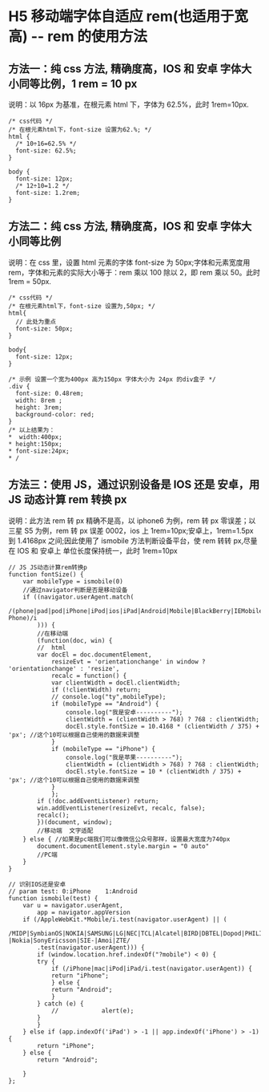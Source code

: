 # H5 移动端字体自适应 rem(也适用于宽高) -- rem 的使用方法

## 方法一：纯 css 方法, 精确度高，IOS 和 安卓 字体大小同等比例，1 rem = 10 px

说明：以 16px 为基准，在根元素 html 下，字体为 62.5%，此时 1rem=10px.

```
/* css代码 */
/* 在根元素html下，font-size 设置为62.%; */
html {
  /* 10÷16=62.5% */
  font-size: 62.5%;
}

body {
  font-size: 12px;
  /* 12÷10=1.2 */
  font-size: 1.2rem;
}
```

## 方法二：纯 css 方法, 精确度高，IOS 和 安卓 字体大小同等比例

说明：在 css 里，设置 html 元素的字体 font-size 为 50px;字体和元素宽度用 rem，字体和元素的实际大小等于：rem 乘以 100 除以 2，即 rem 乘以 50。此时 1rem = 50px.

```
/* css代码 */
/* 在根元素html下，font-size 设置为,50px; */
html{
  // 此处为重点
  font-size: 50px;
}

body{
  font-size: 12px;
}

/* 示例 设置一个宽为400px 高为150px 字体大小为 24px 的div盒子 */
.div {
  font-size: 0.48rem;
  width: 8rem ;
  height: 3rem;
  background-color: red;
}
/* 以上结果为：
*  width:400px;
* height:150px;
* font-size:24px;
* /
```

## 方法三：使用 JS，通过识别设备是 IOS 还是 安卓，用 JS 动态计算 rem 转换 px

说明：此方法 rem 转 px 精确不是高，以 iphone6 为例，rem 转 px 零误差；以三星 S5 为例，rem 转 px 误差 0002，ios 上 1rem=10px;安卓上，1rem=1.5px 到 1.4168px 之间;因此使用了 ismobile 方法判断设备平台，使 rem 转转 px,尽量在 IOS 和 安卓上 单位长度保持统一，此时 1rem=10px

```
// JS JS动态计算rem转换p
function fontSize() {
    var mobileType = ismobile(0)
    //通过navigator判断是否是移动设备
    if ((navigator.userAgent.match(
        /(phone|pad|pod|iPhone|iPod|ios|iPad|Android|Mobile|BlackBerry|IEMobile|MQQBrowser|JUC|Fennec|wOSBrowser|BrowserNG|WebOS|Symbian|Windows Phone)/i
        ))) {
        //在移动端
        (function(doc, win) {
        //  html
        var docEl = doc.documentElement,
            resizeEvt = 'orientationchange' in window ? 'orientationchange' : 'resize',
            recalc = function() {
            var clientWidth = docEl.clientWidth;
            if (!clientWidth) return;
            // console.log("ty",mobileType);
            if (mobileType == "Android") {
                console.log("我是安卓----------");
                clientWidth = (clientWidth > 768) ? 768 : clientWidth;
                docEl.style.fontSize = 10.4168 * (clientWidth / 375) + 'px'; //这个10可以根据自己使用的数据来调整
            }
            if (mobileType == "iPhone") {
                console.log("我是苹果----------");
                clientWidth = (clientWidth > 768) ? 768 : clientWidth;
                docEl.style.fontSize = 10 * (clientWidth / 375) + 'px'; //这个10可以根据自己使用的数据来调整
            }
            };
        if (!doc.addEventListener) return;
        win.addEventListener(resizeEvt, recalc, false);
        recalc();
        })(document, window);
        //移动端  文字适配
    } else { //如果是pc端我们可以像微信公众号那样，设置最大宽度为740px
        document.documentElement.style.margin = "0 auto"
        //PC端
    }
}

// 识别IOS还是安卓
// param test: 0:iPhone    1:Android
function ismobile(test) {
    var u = navigator.userAgent,
        app = navigator.appVersion
    if (/AppleWebKit.*Mobile/i.test(navigator.userAgent) || (
        /MIDP|SymbianOS|NOKIA|SAMSUNG|LG|NEC|TCL|Alcatel|BIRD|DBTEL|Dopod|PHILIPS|HAIER|LENOVO|MOT-|Nokia|SonyEricsson|SIE-|Amoi|ZTE/
        .test(navigator.userAgent))) {
        if (window.location.href.indexOf("?mobile") < 0) {
        try {
            if (/iPhone|mac|iPod|iPad/i.test(navigator.userAgent)) {
            return "iPhone";
            } else {
            return "Android";
            }
        } catch (e) {
            //            alert(e);
        }
        }
    } else if (app.indexOf('iPad') > -1 || app.indexOf('iPhone') > -1) {
        return "iPhone";
    } else {
        return "Android";

    }
};
```
